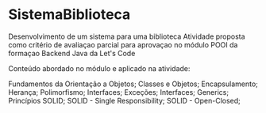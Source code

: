 # SistemaBiblioteca
Desenvolvimento de um sistema para uma biblioteca
Atividade proposta como critério de avaliaçao parcial para aprovaçao no módulo POOI da formaçao Backend Java da Let's Code

Conteúdo abordado no módulo e aplicado na atividade:

Fundamentos da Orientação a Objetos; Classes e Objetos; Encapsulamento; Herança; Polimorfismo; Interfaces; Exceções; Interfaces; Generics; Princípios SOLID; SOLID - Single Responsibility; SOLID - Open-Closed;
